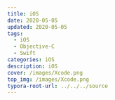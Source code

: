 ```yaml
---
title: iOS 
date: 2020-05-05
updated: 2020-05-05
tags: 
  - iOS
  - Objective-C
  - Swift
categories: iOS
description: iOS 
cover: /images/Xcode.png
top_img: /images/Xcode.png
typora-root-url: ../../../source
---
```






